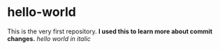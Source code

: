 # hello-world
This is the very first repository.
**I used this to learn more about commit changes.**
*hello world in italic*
